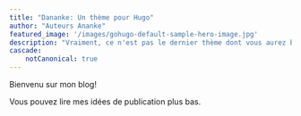 ```yaml
---
title: "Dananke: Un thème pour Hugo"
author: "Auteurs Ananke"
featured_image: '/images/gohugo-default-sample-hero-image.jpg'
description: "Vraiment, ce n'est pas le dernier thème dont vous aurez besoin."
cascade:
    notCanonical: true
---
```

Bienvenu sur mon blog!

Vous pouvez lire mes idées de publication plus bas.
